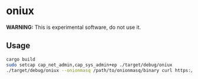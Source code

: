 # oniux

**WARNING:** This is experimental software, do not use it.

## Usage

```sh
cargo build
sudo setcap cap_net_admin,cap_sys_admin+ep ./target/debug/oniux
./target/debug/oniux --onionmasq /path/to/onionmasq/binary curl https://amiusingtor.net
```